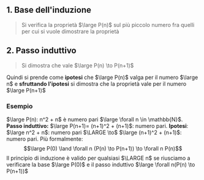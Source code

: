 ## 1. Base dell'induzione 
> Si verifica la proprietà $\large P(n)$ sul più piccolo numero fra quelli per cui si vuole dimostrare la proprietà 
## 2. Passo induttivo 
> Si dimostra che vale $\large P(n) \to P(n+1)$

Quindi si prende come **ipotesi** che $\large P(n)$ valga per il numero $\large n$ e **sfruttando l'ipotesi** si dimostra che la proprietà vale per il numero $\large P(n+1)$ 

### Esempio

$\large P(n): n^2 + n$ è numero pari $\large \forall  n \in \mathbb{N}$. **Passo induttivo:** $\large P(n+1)= (n+1)^2 + (n+1)$: numero pari. 
**Ipotesi**: $\large n^2 + n$: numero pari $\LARGE \to$ $\large (n+1)^2 + (n+1)$: numero pari. 
Più formalmente: 
$$\large P(0) \land \forall n (P(n) \to P(n+1)) \to \forall n P(n)$$
Il principio di induzione è valido per qualsiasi $\LARGE n$ se riusciamo a verificare la base $\large P(0)$ e il passo induttivo $\large \forall n(P(n) \to P(n+1))$



